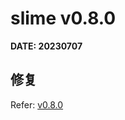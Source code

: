 # slime v0.8.0
**DATE: 20230707**

## 修复

Refer: [v0.8.0](https://github.com/slime-io/slime/releases/tag/v0.8.0)

